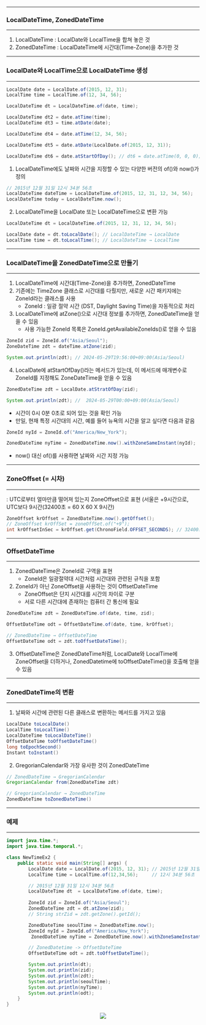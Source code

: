 -----
### LocalDateTime, ZonedDateTime
-----
1. LocalDateTime : LocalDate와 LocalTime을 합쳐 놓은 것
2. ZonedDateTime : LocalDateTime에 시간대(Time-Zone)을 추가한 것

-----
### LocalDate와 LocalTime으로 LocalDateTime 생성
-----
```java
LocalDate date = LocalDate.of(2015, 12, 31);
LocalTime time = LocalTime.of(12, 34, 56);

LocalDateTime dt = LocalDateTime.of(date, time);

LocalDateTime dt2 = date.atTime(time);
LocalDateTime dt3 = time.atDate(date);

LocalDateTime dt4 = date.atTime(12, 34, 56);

LocalDateTime dt5 = date.atDate(LocalDate.of(2015, 12, 31));

LocalDateTime dt6 = date.atStartOfDay(); // dt6 = date.atTime(0, 0, 0);
```

1. LocalDateTime에도 날짜와 시간을 지정할 수 있는 다양한 버전의 of()와 now()가 정의
```java
// 2015년 12월 31일 12시 34분 56초
LocalDateTime dateTime = LocalDateTime.of(2015, 12, 31, 12, 34, 56);
LocalDateTime today = LocalDateTime.now();
```

2. LocalDateTime을 LocalDate 또는 LocalDateTime으로 변환 가능
```java
LocalDateTime dt = LocalDateTime.of(2015, 12, 31, 12, 34, 56);

LocalDate date = dt.toLocalDate(); // LocalDateTime → LocalDate
LocalTime time = dt.toLocalTime(); // LocalDateTime → LocalTime
```

-----
### LocalDateTime을 ZonedDateTime으로 만들기
-----
1. LocalDateTime에 시간대(Time-Zone)을 추가하면, ZonedDateTime
2. 기존에는 TimeZone 클래스로 시간대를 다뤘지만, 새로운 시간 패키지에는 ZoneId라는 클래스를 사용
   - ZoneId : 일광 절약 시간 (DST, Daylight Saving Time)을 자동적으로 처리
3. LocalDateTime에 atZone()으로 시간대 정보를 추가하면, ZonedDateTime을 얻을 수 있음
   - 사용 가능한 ZoneId 목록은 ZoneId.getAvailableZoneIds()로 얻을 수 있음
```java
ZoneId zid = ZoneId.of("Asia/Seoul");
ZoneDateTime zdt = dateTime.atZone(zid);

System.out.println(zdt); // 2024-05-29T19:56:00+09:00(Asia/Seoul)
```

4. LocalDate에 atStartOfDay()라는 메서드가 있는데, 이 메서드에 매개변수로 ZoneId를 지정해도 ZoneDateTime을 얻을 수 있음
```java
ZonedDateTime zdt = LocalDate.atStratOfDay(zid);

System.out.println(zdt); //  2024-05-29T00:00+09:00(Asia/Seoul)
```

  - 시간이 0시 0분 0초로 되어 있는 것을 확인 가능
  - 만일, 현재 특정 시간대의 시간, 예를 들어 뉴욕의 시간을 알고 싶다면 다음과 같음
```java
ZoneId nyId = ZoneId.of("America/New_York");

ZonedDateTime nyTime = ZonedDateTime.now().withZoneSameInstant(nyId);
```
  - now() 대신 of()를 사용하면 날짜와 시간 지정 가능

-----
### ZoneOffset (= 시차)
-----
: UTC로부터 얼마만큼 떨어져 있는지 ZoneOffset으로 표현 (서울은 +9시간으로, UTC보다 9시간(32400초 = 60 X 60 X 9시간)
```java
ZoneOffset krOffset = ZonedDateTime.now().getOffset();
// ZoneOffset krOffSet = zoneOffSet.of("+9");
int krOffsetInSec = krOffset.get(ChronoField.OFFSET_SECONDS); // 32400초
```

-----
### OffsetDateTime
-----
1. ZonedDateTime은 ZoneId로 구역을 표현
   - ZoneId은 일광절약대 시간처럼 시간대와 관련된 규칙을 포함
2. ZoneId가 아닌 ZoneOffset을 사용하는 것이 OffsetDateTime
   - ZoneOffset은 단지 시간대를 시간의 차이로 구분
   - 서로 다른 시간대에 존재하는 컴퓨터 간 통신에 필요
```java
ZonedDateTime zdt = ZonedDateTime.of(date, time, zid);

OffsetDateTime odt = OffsetDateTime.of(date, time, krOffset);

// ZonedDateTime → OffsetDateTime
OffsetDateTime odt = zdt.toOffsetDateTime();
```

3. OffsetDateTime은 ZonedDateTime처럼, LocalDate와 LocalTime에 ZoneOffset을 더하거나, ZonedDatetime에 toOffsetDateTime()을 호출해 얻을 수 있음

-----
### ZonedDateTime의 변환
-----
1. 날짜와 시간에 관련된 다른 클래스로 변환하는 메서드를 가지고 있음
```java
LocalDate toLocalDate()
LocalTime toLocalTime()
LocalDateTime toLocalDateTime()
OffsetDateTime toOffsetDateTime()
long toEpochSecond()
Instant toInstant()
```

2. GregorianCalendar와 가장 유사한 것이 ZonedDateTime
```java
// ZonedDateTime → GregorianCalendar
GregorianCalendar from(ZonedDateTime zdt)

// GregorianCalendar → ZonedDateTime
ZonedDateTime toZonedDateTime()
```

-----
### 예제
-----
```java
import java.time.*;
import java.time.temporal.*;

class NewTimeEx2 {
	public static void main(String[] args) {
		LocalDate date = LocalDate.of(2015, 12, 31); // 2015년 12월 31일
		LocalTime time = LocalTime.of(12,34,56);     // 12시 34분 56초

		// 2015년 12월 31일 12시 34분 56초
		LocalDateTime dt  = LocalDateTime.of(date, time);
	
		ZoneId zid = ZoneId.of("Asia/Seoul");
		ZonedDateTime zdt = dt.atZone(zid);
		// String strZid = zdt.getZone().getId();

		ZonedDateTime seoulTime = ZonedDateTime.now();
		ZoneId nyId = ZoneId.of("America/New_York");
	     ZonedDateTime nyTime = ZonedDateTime.now().withZoneSameInstant(nyId);

		// ZonedDatetime -> OffsetDateTime
		OffsetDateTime odt = zdt.toOffsetDateTime();

		System.out.println(dt);
		System.out.println(zid);
		System.out.println(zdt);
		System.out.println(seoulTime);
		System.out.println(nyTime);
		System.out.println(odt);
	}
}
```
<div align="center">
<img src="https://github.com/sooyounghan/Java/assets/34672301/bc718915-4519-4970-aa0a-5535a631dec6">
</div>
